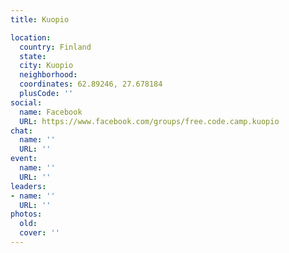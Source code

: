 ```yaml
---
title: Kuopio

location:
  country: Finland
  state: 
  city: Kuopio
  neighborhood: 
  coordinates: 62.89246, 27.678184
  plusCode: ''
social:
  name: Facebook
  URL: https://www.facebook.com/groups/free.code.camp.kuopio
chat:
  name: ''
  URL: ''
event:
  name: ''
  URL: ''
leaders:
- name: ''
  URL: ''
photos:
  old: 
  cover: ''
---
```


